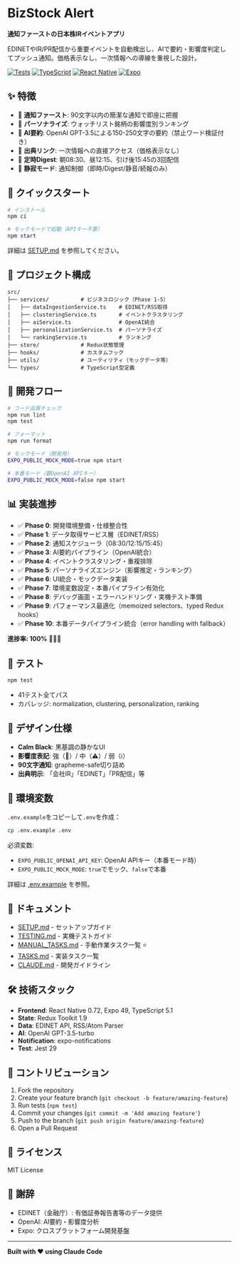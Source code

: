 # BizStock Alert

**通知ファーストの日本株IRイベントアプリ**

EDINETやIR/PR配信から重要イベントを自動検出し、AIで要約・影響度判定してプッシュ通知。価格表示なし、一次情報への導線を重視した設計。

[![Tests](https://img.shields.io/badge/tests-41%20passed-success)](https://github.com)
[![TypeScript](https://img.shields.io/badge/TypeScript-5.1-blue)](https://www.typescriptlang.org/)
[![React Native](https://img.shields.io/badge/React%20Native-0.72-blue)](https://reactnative.dev/)
[![Expo](https://img.shields.io/badge/Expo-49-blue)](https://expo.dev/)

## ✨ 特徴

- 📰 **通知ファースト**: 90文字以内の簡潔な通知で即座に把握
- 🎯 **パーソナライズ**: ウォッチリスト銘柄の影響度別ランキング
- 🤖 **AI要約**: OpenAI GPT-3.5による150-250文字の要約（禁止ワード検証付き）
- 🔗 **出典リンク**: 一次情報への直接アクセス（価格表示なし）
- 🌅 **定時Digest**: 朝08:30、昼12:15、引け後15:45の3回配信
- 🔕 **静寂モード**: 通知制御（即時/Digest/静音/続報のみ）

## 🚀 クイックスタート

```bash
# インストール
npm ci

# モックモードで起動（APIキー不要）
npm start
```

詳細は [SETUP.md](./SETUP.md) を参照してください。

## 📁 プロジェクト構成

```
src/
├── services/          # ビジネスロジック（Phase 1-5）
│   ├── dataIngestionService.ts    # EDINET/RSS取得
│   ├── clusteringService.ts       # イベントクラスタリング
│   ├── aiService.ts               # OpenAI統合
│   ├── personalizationService.ts  # パーソナライズ
│   └── rankingService.ts          # ランキング
├── store/             # Redux状態管理
├── hooks/             # カスタムフック
├── utils/             # ユーティリティ（モックデータ等）
└── types/             # TypeScript型定義
```

## 🔧 開発フロー

```bash
# コード品質チェック
npm run lint
npm test

# フォーマット
npm run format

# モックモード（開発用）
EXPO_PUBLIC_MOCK_MODE=true npm start

# 本番モード（要OpenAI APIキー）
EXPO_PUBLIC_MOCK_MODE=false npm start
```

## 📊 実装進捗

- ✅ **Phase 0**: 開発環境整備・仕様整合性
- ✅ **Phase 1**: データ取得サービス層（EDINET/RSS）
- ✅ **Phase 2**: 通知スケジューラ（08:30/12:15/15:45）
- ✅ **Phase 3**: AI要約パイプライン（OpenAI統合）
- ✅ **Phase 4**: イベントクラスタリング・重複排除
- ✅ **Phase 5**: パーソナライズエンジン（影響推定・ランキング）
- ✅ **Phase 6**: UI統合・モックデータ実装
- ✅ **Phase 7**: 環境変数設定・本番パイプライン有効化
- ✅ **Phase 8**: デバッグ画面・エラーハンドリング・実機テスト準備
- ✅ **Phase 9**: パフォーマンス最適化（memoized selectors、typed Redux hooks）
- ✅ **Phase 10**: 本番データパイプライン統合（error handling with fallback）

**進捗率: 100%** 🎉🎊✨

## 🧪 テスト

```bash
npm test
```

- 41テスト全てパス
- カバレッジ: normalization, clustering, personalization, ranking

## 🎨 デザイン仕様

- **Calm Black**: 黒基調の静かなUI
- **影響度表記**: 強（🚨）/ 中（⚠️）/ 弱（ℹ️）
- **90文字通知**: grapheme-safe切り詰め
- **出典明示**: 「会社IR」「EDINET」「PR配信」等

## 🔐 環境変数

`.env.example`をコピーして`.env`を作成：

```bash
cp .env.example .env
```

必須変数:
- `EXPO_PUBLIC_OPENAI_API_KEY`: OpenAI APIキー（本番モード時）
- `EXPO_PUBLIC_MOCK_MODE`: `true`でモック、`false`で本番

詳細は [.env.example](./.env.example) を参照。

## 📖 ドキュメント

- [SETUP.md](./SETUP.md) - セットアップガイド
- [TESTING.md](./TESTING.md) - 実機テストガイド
- [MANUAL_TASKS.md](./MANUAL_TASKS.md) - 手動作業タスク一覧 ⭐
- [TASKS.md](./TASKS.md) - 実装タスク一覧
- [CLAUDE.md](./CLAUDE.md) - 開発ガイドライン

## 🛠️ 技術スタック

- **Frontend**: React Native 0.72, Expo 49, TypeScript 5.1
- **State**: Redux Toolkit 1.9
- **Data**: EDINET API, RSS/Atom Parser
- **AI**: OpenAI GPT-3.5-turbo
- **Notification**: expo-notifications
- **Test**: Jest 29

## 🤝 コントリビューション

1. Fork the repository
2. Create your feature branch (`git checkout -b feature/amazing-feature`)
3. Run tests (`npm test`)
4. Commit your changes (`git commit -m 'Add amazing feature'`)
5. Push to the branch (`git push origin feature/amazing-feature`)
6. Open a Pull Request

## 📝 ライセンス

MIT License

## 🙏 謝辞

- EDINET（金融庁）: 有価証券報告書等のデータ提供
- OpenAI: AI要約・影響度分析
- Expo: クロスプラットフォーム開発基盤

---

**Built with ❤️ using Claude Code**
